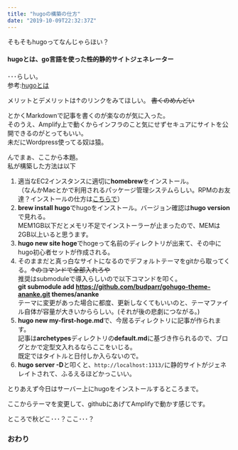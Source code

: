 ```yaml
---
title: "hugoの構築の仕方"
date: "2019-10-09T22:32:37Z"
---
```


そもそもhugoってなんじゃらほい？

#### hugoとは、go言語を使った~~性的~~静的サイトジェネレーター  
･･･らしい。  
参考:[hugoとは](http://www.study-hugo.com/basic/whats-hugo/)

メリットとデメリットは↑のリンクをみてほしい。
~~書くのめんどい~~

とかくMarkdownで記事を書くのが楽なのが気に入った。  
そのうえ、Amplify上で動くからインフラのこと気にせずセキュアにサイトを公開できるのがとってもいい。  
未だにWordpress使ってる奴は猿。

んでまぁ、ここから本題。  
私が構築した方法は以下

1. 適当なEC2インスタンスに適切に**homebrew**をインストール。  
（なんかMacとかで利用されるパッケージ管理システムらしい。RPMのお友達？インストールの仕方は[こちらで](https://qiita.com/omega999/items/6f65217b81ad3fffe7e6)）
2. **brew install hugo**でhugoをインストール。バージョン確認は**hugo version**で見れる。  
MEM1GB以下だとメモリ不足でインストーラーが止まったので、MEMは2GB以上いると思うます。　
3. **hugo new site hoge**でhogeって名前のディレクトリが出来て、その中にhugo初心者セットが作成される。
4. そのままだと真っ白なサイトになるのでデフォルトテーマをgitから取ってくる。~~↑のコマンドで全部入れろや~~  
推奨はsubmoduleで導入らしいので以下コマンドを叩く。  
**git submodule add https://github.com/budparr/gohugo-theme-ananke.git themes/ananke**  
テーマに変更があった場合に都度、更新しなくてもいいのと、テーマファイル自体が容量が大きいかららしい。(それが後の悲劇につながる。)
5. **hugo new my-first-hoge.md**で、今居るディレクトリに記事が作られます。  
記事は**archetypes**ディレクトリの**default.md**に基づき作られるので、ブログとかで定型文入れるならここをいじる。  
既定ではタイトルと日付しか入らないので。
6. **hugo server -D**と叩くと、`http://localhost:1313/`に静的サイトがジェネレイトされて、ふるえるほどかっこいい。

とりあえず今日はサーバー上にhugoをインストールするところまで。

ここからテーマを変更して、githubにあげてAmplifyで動かす感じです。

ところで秋どこ･･･？ここ･･･？

### おわり